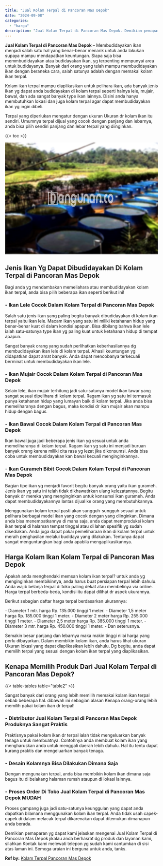 ```yaml
---
title: "Jual Kolam Terpal di Pancoran Mas Depok"
date: "2024-09-08"
categories: 
  - "harga"
description: "Jual Kolam Terpal di Pancoran Mas Depok. Demikian pemaparan yg dapat kami jelaskan mengenai Jual Kolam Terpal di Pancoran Mas Depok jikalau anda berhasrat dg..."
---
```


**Jual Kolam Terpal di Pancoran Mas Depok** – Membudidayakan ikan menjadi salah satu hal yang benar-benar menarik untuk anda lakukan supaya mampu mendapatkan keuntungan. Siapa saja bisa memmbudidayakan atau budidayakan ikan, yg terpenting mempunyai area untuk budidayanya. Banyak dari orang yang telah mampu membudidayakan ikan dengan beraneka cara, salah satunya adalah dengan memakai kolam ikan terpal.

Kolam ikan terpal mampu diaplikasikan untuk pelihara ikan, ada banyak jenis ikan yg dapat anda budidayakan di kolam terpal seperti halnya lele, mujair, bawal, dan ada sangat banyak type ikan lainnya. Disini anda hanya membutuhkan lokasi dan juga kolam terpal agar dapat membudidayakan ikan yg ingin dibeli.

Terpal yang diperlukan mengatur dengan ukuran Ukuran dr kolam ikan itu sendiri. Umumnya terpal dijual yang cocok dengan panjang dan lebarnya, anda bisa pilih sendiri panjang dan lebar terpal yang diinginkan.

{{< toc >}}

![Jual Kolam Terpal di Pancoran Mas Depok](/images/jual-kolam-terpal-08.png)

## Jenis Ikan Yg Dapat Dibudidayakan Di Kolam Terpal di Pancoran Mas Depok

Bagi anda yg mendambakan memeliahara atau membudidayakan kolam ikan terpal, anda bisa pilih beberapa ikan seperti berikut ini!

### \- Ikan Lele Cocok Dalam Kolam Terpal di Pancoran Mas Depok

Salah satu jenis ikan yang paling begitu banyak dibudidayakan di kolam ikan terpal yaitu ikan lele. Macam ikan yang satu ini miliki ketahanan hidup yang benar-benar kuat di dalam kondisi apapun. Bisa dibilang bahwa ikan lele ialah satu-satunya type ikan yg paling kuat untuk ketahanan hidup di tempat apapun.

Sangat banyak orang yang sudah perlihatkan keberhasilannya dg membudidayakan ikan lele di kolam terpal. Alhasil keuntungan yg didapatkan dapat amat banyak. Anda dapat mencobanya terkecuali berminat untuk membudidayakan ikan lele.

### \- Ikan Mujair Cocok Dalam Kolam Terpal di Pancoran Mas Depok

Selain lele, ikan mujair terhitung jadi satu-satunya model ikan tawar yang sangat sesuai dipelihara di kolam terpal. Ragam ikan yg satu ini termasuk punya ketahanan hidup yang lumayan baik di kolam terpal. Jika anda bisa memeliharanya dengan bagus, maka kondisi dr ikan mujair akan mampu hidup dengan bagus.

### \- Ikan Bawal Cocok Dalam Kolam Terpal di Pancoran Mas Depok

Ikan bawal juga jadi beberapa jenis ikan yg sesuai untuk anda memeliharanya di kolam terpal. Ragam ikan yg satu ini menjadi buruan banyak orang karena miliki cita rasa yg lezat jika dikonsumsi. Anda bisa coba untuk membudidayakan kan bawal kecuali menginginkannya.

### \- Ikan Gurameh Bibit Cocok Dalam Kolam Terpal di Pancoran Mas Depok

Bagian tipe ikan yg menjadi favorit begitu banyak orang yaitu ikan gurameh. Jenis ikan yg satu ini telah tidak dikhawatirkan ulang kelezatannya. Begitu banyak dr mereka yang menginginkan untuk konsumsi ikan gurameh. Anda dapat membudidayakannya lantas dijual ke orang yang membutuhkannya.

Menggunakan kolam terpal pasti akan sungguh-sungguh sesuai untuk pelihara berbagai model ikan yang cocok dengan yang diinginkan. Dimana anda bisa menempatkannya di mana saja, anda dapat memproduksi kolam ikan terpal di halaman tempat tinggal atau di lahan spesifik yg sudah disediakan. Anda juga dapat pakai pemeliharaan ikan di kolam terpal untuk meraih penghasilan melalui budidaya yang dilakukan. Tentunya dapat sangat menguntungkan bagi anda apabila mengaplikasikannya.

## Harga Kolam Ikan Kolam Terpal di Pancoran Mas Depok

Apakah anda menghendaki memsan kolam ikan terpal? untuk anda yg menginginkan membikinnya, anda harus buat persiapan terpal lebih dahulu. Anda wajib belanja terpal di toko paling dekat atau membelinya via online. Harga terpal berbeda-beda, kondisi itu dapat dilihat dr aspek ukurannya.

Berikut sebagian daftar harga terpal berdasarkan ukurannya:

\- Diameter 1 mtr. harga Rp. 135.000 tinggi 1 meter. - Diameter 1,5 meter harga Rp. 185.000 tinggi 1 meter. - Diameter 2 meter harga Rp. 255.000 tinggi 1 meter. - Diameter 2,5 meter harga Rp. 385.000 tinggi 1 meter. - Diameter 3 mtr. harga Rp. 450.000 tinggi 1 meter. - Dan seterusnya.

Semakin besar panjang dan lebarnya maka makin tinggi nilai harga yang perlu dibayarkan. Dalam membikin kolam ikan, anda harus lihat ukuran Ukuran lokasi yang dapat diaplikasikan lebih dahulu. Dg begitu, anda dapat memilih terpal yang sesuai dengan kolam ikan terpal yang diaplikasikan.

## Kenapa Memilih Produk Dari Jual Kolam Terpal di Pancoran Mas Depok?

{{< table-tables table="table2" >}}

Sangat banyak dari orang yang lebih memilih memakai kolam ikan terpal sebab beberapa hal. dibawah ini sebagian alasan Kenapa orang-orang lebih memilih pakai kolam ikan dr terpal!

### \- Distributor Jual Kolam Terpal di Pancoran Mas Depok Produknya Sangat Praktis

Praktisnya pakai kolam ikan dr terpal ialah tidak mengeluarkan banyak tenaga untuk membuatnya. Contohnya anda membuat kolam ikan yang mengharuskan anda untuk menggali daerah lebih dahulu. Hal itu tentu dapat kurang praktis dan mengeluarkan banyak tenaga.

### \- Desain Kolamnya Bisa Dilakukan Dimana Saja

Dengan mengunakan terpal, anda bisa membikin kolam ikan dimana saja bagus itu di belakang halaman rumah ataupun di lokasi lainnya.

### \- Proses Order Di Toko Jual Kolam Terpal di Pancoran Mas Depok MUDAH

Proses gampang juga jadi satu-satunya keunggulan yang dapat anda dapatkan bilamana menggunakan kolam ikan terpal. Anda tidak usah capek-capek di dalam melacak terpal dikarenakan dapat ditemukan dimanapun anda berada.

Demikian pemaparan yg dapat kami jelaskan mengenai Jual Kolam Terpal di Pancoran Mas Depok jikalau anda berhasrat dg produk dan layanan kami, silahkan Kontak kami melewati telepon yg sudah kami cantumkan di sisi atas laman ini. Semoga uraian ini berguna untuk anda, tanks.

**Ref by:** [Kolam Terpal Pancoran Mas Depok](https://id.wikipedia.org/wiki/Kolam)
